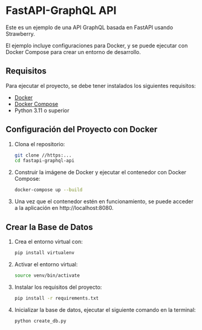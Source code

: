# FastAPI-GraphQL API

Este es un ejemplo de una API GraphQL basada en FastAPI usando Strawberry.

El ejemplo incluye configuraciones para Docker, y se puede ejecutar con Docker Compose para crear un entorno de desarrollo.

## Requisitos

Para ejecutar el proyecto, se debe tener instalados los siguientes requisitos:

- [Docker](https://www.docker.com/get-started)
- [Docker Compose](https://docs.docker.com/compose/)
- Python 3.11 o superior

## Configuración del Proyecto con Docker

1. Clona el repositorio:

   ```bash
   git clone //https:...
   cd fastapi-graphql-api

2. Construir la imágene de Docker y ejecutar el contenedor con Docker Compose:

    ```bash
    docker-compose up --build

3. Una vez que el contenedor estén en funcionamiento, se puede acceder a la aplicación en http://localhost:8080.

## Crear la Base de Datos

1. Crea el entorno virtual con:
   ```bash
   pip install virtualenv

2. Activar el entorno virtual:
   ```bash
   source venv/bin/activate

3. Instalar los requisitos del proyecto:
   ```bash
   pip install -r requirements.txt

4. Inicializar la base de datos, ejecutar el siguiente comando en la terminal:
   ```bash
   python create_db.py

